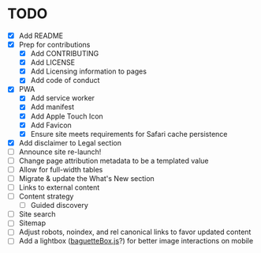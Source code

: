 # TODO

- [x] Add README
- [x] Prep for contributions
  - [x] Add CONTRIBUTING
  - [x] Add LICENSE
  - [x] Add Licensing information to pages
  - [x] Add code of conduct
- [x] PWA
  - [x] Add service worker
  - [x] Add manifest
  - [x] Add Apple Touch Icon
  - [x] Add Favicon
  - [x] Ensure site meets requirements for Safari cache persistence
- [x] Add disclaimer to Legal section
- [ ] Announce site re-launch!
- [ ] Change page attribution metadata to be a templated value
- [ ] Allow for full-width tables
- [ ] Migrate & update the What's New section
- [ ] Links to external content
- [ ] Content strategy
  - [ ] Guided discovery
- [ ] Site search
- [ ] Sitemap
- [ ] Adjust robots, noindex, and rel canonical links to favor updated content
- [ ] Add a lightbox ([baguetteBox.js][1]?) for better image interactions on mobile

[1]: https://github.com/feimosi/baguetteBox.js
